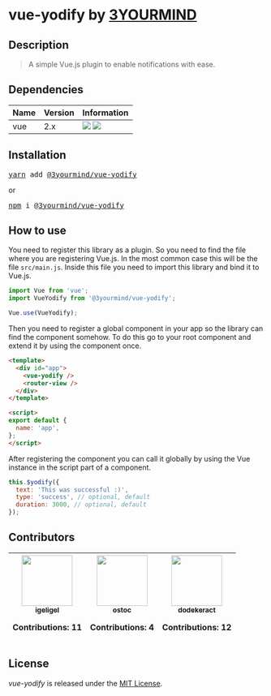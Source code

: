 # vue-yodify by <a href="https://www.3yourmind.com/">3YOURMIND</a>

## Description

> A simple Vue.js plugin to enable notifications with ease.

## Dependencies

| Name | Version | Information                                                                                        |
|:-----|:--------|:---------------------------------------------------------------------------------------------------|
| vue  | 2.x     | ![](https://img.shields.io/npm/v/vue.svg) ![](https://img.shields.io/github/license/vuejs/vue.svg) |

## Installation

<pre>
<a href="https://yarnpkg.com">yarn</a> add <a href="https://yarnpkg.com/en/package/@3yourmind/vue-yodify">@3yourmind/vue-yodify</a>
</pre>
or
<pre>
<a href="https://npmjs.com">npm</a> i <a href="https://npmjs.com/package/@3yourmind/vue-yodify">@3yourmind/vue-yodify</a>
</pre>

## How to use

You need to register this library as a plugin. So you need to find the file
where you are registering Vue.js. In the most common case this will be the file
`src/main.js`. Inside this file you need to import this library and bind it to
Vue.js.

```javascript
import Vue from 'vue';
import VueYodify from '@3yourmind/vue-yodify';

Vue.use(VueYodify);
```

Then you need to register a global component in your app so the library can find
the component somehow. To do this go to your root component and extend it by
using the component once.

```html
<template>
  <div id="app">
    <vue-yodify />
    <router-view />
  </div>
</template>

<script>
export default {
  name: 'app',
};
</script>
```

After registering the component you can call it globally by using the Vue
instance in the script part of a component.

```js
this.$yodify({
  text: 'This was successful :)',
  type: 'success', // optional, default
  duration: 3000, // optional, default
});
```

## Contributors

<table><thead>
<tr><th align="center"><a href="https://github.com/igeligel"><img src="https://avatars1.githubusercontent.com/u/12736734?v=4" width="100px;" style="max-width:100%;"><br><sub>igeligel</sub></a><br><p>Contributions: 11</p></th>
<th align="center"><a href="https://github.com/ostoc"><img src="https://avatars3.githubusercontent.com/u/3025708?v=4" width="100px;" style="max-width:100%;"><br><sub>ostoc</sub></a><br><p>Contributions: 4</p></th>
<th align="center"><a href="https://github.com/dodekeract"><img src="https://avatars0.githubusercontent.com/u/1133858?v=4" width="100px;" style="max-width:100%;"><br><sub>dodekeract</sub></a><br><p>Contributions: 12</p></th>
</thead></table>

## License

_vue-yodify_ is released under the [MIT License](./license.md).
